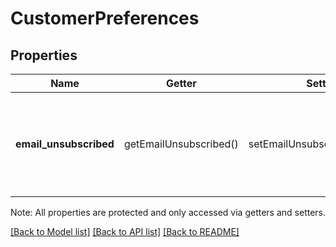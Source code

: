 # CustomerPreferences

## Properties
Name | Getter | Setter | Type | Description | Notes
------------ | ------------- | ------------- | ------------- | ------------- | -------------
**email_unsubscribed** | getEmailUnsubscribed() | setEmailUnsubscribed($value) | **bool** | The customer has unsubscribed from receiving marketing campaign emails. | [optional] 

Note: All properties are protected and only accessed via getters and setters.

[[Back to Model list]](../README.md#documentation-for-models) [[Back to API list]](../README.md#documentation-for-api-endpoints) [[Back to README]](../README.md)

